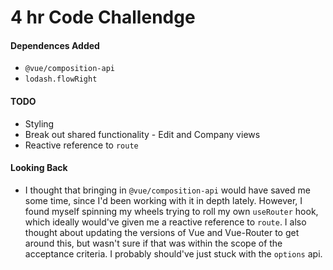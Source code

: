 # 4 hr Code Challendge

#### Dependences Added
* `@vue/composition-api`
* `lodash.flowRight`

#### TODO
* Styling
* Break out shared functionality - Edit and Company views
* Reactive reference to `route`

#### Looking Back
* I thought that bringing in `@vue/composition-api` would have saved me some time, since I'd been working with it in depth lately. However, I found myself spinning my wheels trying to roll my own `useRouter` hook, which ideally would've given me a reactive reference to `route`. I also thought about updating the versions of Vue and Vue-Router to get around this, but wasn't sure if that was within the scope of the acceptance criteria. I probably should've just stuck with the `options` api.
